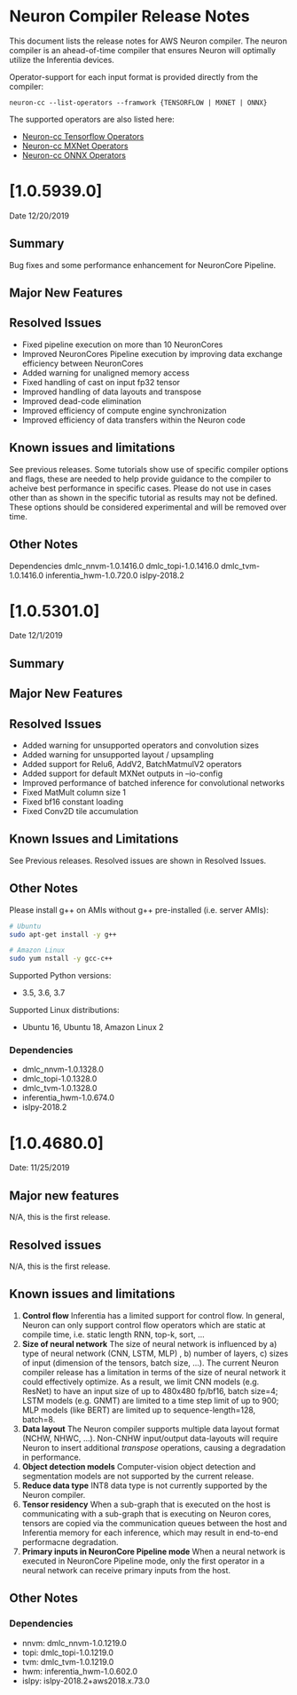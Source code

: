 # Neuron Compiler Release Notes

This document lists the release notes for AWS Neuron compiler. The neuron compiler is an ahead-of-time compiler that ensures Neuron will optimally utilize the Inferentia devices.

Operator-support for each input format is provided directly from the compiler:

```
neuron-cc --list-operators --framwork {TENSORFLOW | MXNET | ONNX}
```

The supported operators are also listed here:

* [Neuron-cc Tensorflow Operators](./neuron-cc-ops/neuron-cc-ops-tensorflow.md)
* [Neuron-cc MXNet Operators](./neuron-cc-ops/neuron-cc-ops-mxnet.md)
* [Neuron-cc ONNX Operators](./neuron-cc-ops/neuron-cc-ops-onnx.md)

# [1.0.5939.0]

Date 12/20/2019

## Summary

Bug fixes and some performance enhancement for NeuronCore Pipeline.

## Major New Features

## Resolved Issues

* Fixed pipeline execution on more than 10 NeuronCores
* Improved NeuronCores Pipeline execution by improving data exchange efficiency between NeuronCores
* Added warning for unaligned memory access
* Fixed handling of cast on input fp32 tensor
* Improved handling of data layouts and transpose
* Improved dead-code elimination
* Improved efficiency of compute engine synchronization
* Improved efficiency of data transfers within the Neuron code

## Known issues and limitations

See previous releases. Some tutorials show use of specific compiler options and flags, these are needed to help provide guidance to the compiler to acheive best performance in specific cases. Please do not use in cases other than as shown in the specific tutorial as results may not be defined. These options should be considered experimental and will be removed over time. 

## Other Notes

Dependencies
dmlc_nnvm-1.0.1416.0 
dmlc_topi-1.0.1416.0 
dmlc_tvm-1.0.1416.0 
inferentia_hwm-1.0.720.0 
islpy-2018.2


# [1.0.5301.0]

Date 12/1/2019

## Summary

## Major New Features

## Resolved Issues

* Added warning for unsupported operators and convolution sizes
* Added warning for unsupported layout / upsampling
* Added support for Relu6, AddV2, BatchMatmulV2 operators
* Added support for default MXNet outputs in –io-config
* Improved performance of batched inference for convolutional networks
* Fixed MatMult column size 1
* Fixed bf16 constant loading
* Fixed Conv2D tile accumulation

## Known Issues and Limitations

See Previous releases. Resolved issues are shown in Resolved Issues.

## Other Notes

Please install g++ on AMIs without g++ pre-installed (i.e. server AMIs):

```bash
# Ubuntu
sudo apt-get install -y g++
```

```bash
# Amazon Linux
sudo yum nstall -y gcc-c++
```

Supported Python versions:
  * 3.5, 3.6, 3.7

Supported Linux distributions:
  * Ubuntu 16, Ubuntu 18, Amazon Linux 2


### Dependencies

* dmlc_nnvm-1.0.1328.0
* dmlc_topi-1.0.1328.0
* dmlc_tvm-1.0.1328.0
* inferentia_hwm-1.0.674.0
* islpy-2018.2

# [1.0.4680.0]

Date:  11/25/2019

## Major new features

N/A, this is the first release.

## Resolved issues

N/A, this is the first release.

## Known issues and limitations

1. **Control flow** Inferentia has a limited support for control flow. In general, Neuron can only support control flow operators which are static at compile time, i.e. static length RNN, top-k, sort, ...
2. **Size of neural network** The size of neural network is influenced by a) type of neural network (CNN, LSTM, MLP) , b) number of layers, c) sizes of input (dimension of the tensors, batch size, ...). The current Neuron compiler release has a limitation in terms of the size of neural network it could effectively optimize. As a result, we limit CNN models (e.g. ResNet) to have an input size of up to 480x480 fp/bf16, batch size=4; LSTM models (e.g. GNMT) are limited to a time step limit of up to 900; MLP models (like BERT) are limited up to sequence-length=128, batch=8.
3. **Data layout**  The Neuron compiler supports multiple data layout format (NCHW, NHWC, ...). Non-CNHW input/output data-layouts will require Neuron to insert additional _*transpose*_ operations, causing a degradation in performance.
4. **Object detection models** Computer-vision object detection and segmentation models are not supported by the current release.
5. **Reduce data type** INT8 data type is not currently supported by the Neuron compiler.
6. **Tensor residency** When a sub-graph that is executed on the host is communicating with a sub-graph that is executing on Neuron cores, tensors are copied via the communication queues between the host and Inferentia memory for each inference, which may result in end-to-end performacne degradation.
7. **Primary inputs in NeuronCore Pipeline mode** When a neural network is executed in NeuronCore Pipeline mode, only the first operator in a neural network can receive primary inputs from the host.

## Other Notes

### Dependencies

* nnvm: dmlc_nnvm-1.0.1219.0
* topi: dmlc_topi-1.0.1219.0
* tvm: dmlc_tvm-1.0.1219.0
* hwm: inferentia_hwm-1.0.602.0
* islpy: islpy-2018.2+aws2018.x.73.0
